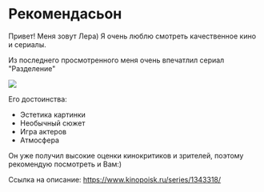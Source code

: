 # Рекомендасьон

Привет! Меня зовут Лера) Я очень люблю смотреть качественное кино и сериалы. 

Из последнего просмотренного меня очень впечатлил сериал "Разделение"

![](https://avatars.mds.yandex.net/get-kinopoisk-image/4483445/c9542448-0547-416e-84cf-dc52f6441bba/1920x)

Его достоинства:

* Эстетика картинки
* Необычный сюжет
* Игра актеров
* Атмосфера

Он уже получил высокие оценки кинокритиков и зрителей, поэтому рекомендую посмотреть и Вам:)

Ссылка на описание:
https://www.kinopoisk.ru/series/1343318/